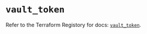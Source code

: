 # `vault_token`

Refer to the Terraform Registory for docs: [`vault_token`](https://registry.terraform.io/providers/hashicorp/vault/3.15.2/docs/resources/token).
